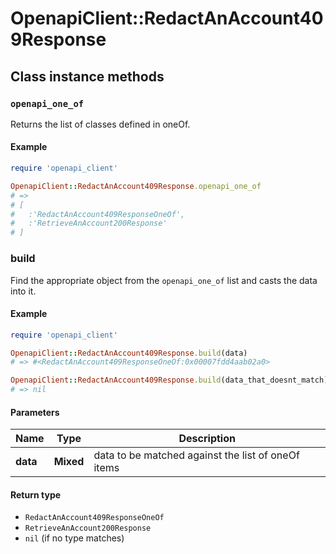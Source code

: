 # OpenapiClient::RedactAnAccount409Response

## Class instance methods

### `openapi_one_of`

Returns the list of classes defined in oneOf.

#### Example

```ruby
require 'openapi_client'

OpenapiClient::RedactAnAccount409Response.openapi_one_of
# =>
# [
#   :'RedactAnAccount409ResponseOneOf',
#   :'RetrieveAnAccount200Response'
# ]
```

### build

Find the appropriate object from the `openapi_one_of` list and casts the data into it.

#### Example

```ruby
require 'openapi_client'

OpenapiClient::RedactAnAccount409Response.build(data)
# => #<RedactAnAccount409ResponseOneOf:0x00007fdd4aab02a0>

OpenapiClient::RedactAnAccount409Response.build(data_that_doesnt_match)
# => nil
```

#### Parameters

| Name | Type | Description |
| ---- | ---- | ----------- |
| **data** | **Mixed** | data to be matched against the list of oneOf items |

#### Return type

- `RedactAnAccount409ResponseOneOf`
- `RetrieveAnAccount200Response`
- `nil` (if no type matches)

